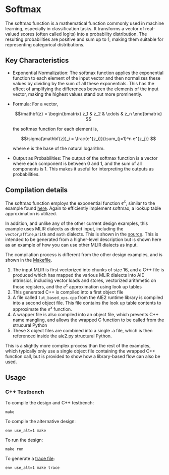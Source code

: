 <!---//===- README.md --------------------------*- Markdown -*-===//
//
// This file is licensed under the Apache License v2.0 with LLVM Exceptions.
// See https://llvm.org/LICENSE.txt for license information.
// SPDX-License-Identifier: Apache-2.0 WITH LLVM-exception
//
// Copyright (C) 2024, Advanced Micro Devices, Inc.
// 
//===----------------------------------------------------------------------===//-->

# Softmax

The softmax function is a mathematical function commonly used in machine learning, especially in classification tasks. It transforms a vector of real-valued scores (often called logits) into a probability distribution. The resulting probabilities are positive and sum up to 1, making them suitable for representing categorical distributions.

## Key Characteristics
* Exponential Normalization: The softmax function applies the exponential function to each element of the input vector and then normalizes these values by dividing by the sum of all these exponentials. This has the effect of amplifying the differences between the elements of the input vector, making the highest values stand out more prominently.

* Formula: For a vector,

    ```math
    \mathbf{z} = \begin{bmatrix} z_1 & z_2 & \cdots & z_n \end{bmatrix} 
    ```

    the softmax function for each element is,

    ```math
    \sigma(\mathbf{z})_i = \frac{e^{z_i}}{\sum_{j=1}^n e^{z_j}} 
    ```

    where e is the base of the natural logarithm.

* Output as Probabilities: The output of the softmax function is a vector where each component is between 0 and 1, and the sum of all components is 1. This makes it useful for interpreting the outputs as probabilities.


## Compilation details

The softmax function employs the exponential function $e^x$, similar to the example found [here](../../basic/vector_exp/). Again to efficiently implement softmax, a lookup table approximation is utilized.

In addition, and unlike any of the other current design examples, this example uses MLIR dialects as direct input, including the `vector`,`affine`,`arith` and `math` dialects.  This is shown in the [source](./bf16_softmax.mlir).  This is intended to be generated from a higher-level description but is shown here as an example of how you can use other MLIR dialects as input.

The compilation process is different from the other design examples, and is shown in the [Makefile](./Makefile).

1. The input MLIR is first vectorized into chunks of size 16, and a C++ file is produced which has mapped the various MLIR dialects into AIE intrinsics, including vector loads and stores, vectorized arithmetic on those registers, and the $e^x$ approximation using look up tables
1. This generated C++ is compiled into a first object file
1. A file called `lut_based_ops.cpp` from the AIE2 runtime library is compiled into a second object file.  This file contains the look up table contents to approximate the $e^x$ function.
1. A wrapper file is also compiled into an object file, which prevents C++ name mangling, and allows the wrapped C function to be called from the strucural Python
1. These 3 object files are combined into a single .a file, which is then referenced inside the aie2.py structural Python.

This is a slightly more complex process than the rest of the examples, which typically only use a single object file containing the wrapped C++ function call, but is provided to show how a library-based flow can also be used.

## Usage

### C++ Testbench

To compile the design and C++ testbench:
```shell
make
```

To compile the alternative design:
```shell
env use_alt=1 make
```

To run the design:
```shell
make run
```

To generate a [trace file](../../../programming_guide/section-4/section-4b/README.md):
```shell
env use_alt=1 make trace
```
